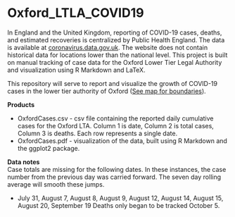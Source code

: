# Oxford_LTLA_COVID19

In England and the United Kingdom, reporting of COVID-19 cases, deaths, and estimated recoveries is centralized by Public Health England. The data is available at [coronavirus.data.gov.uk](coronavirus.data.gov.uk). The website does not contain historical data for locations lower than the national level. This project is built on manual tracking of case data for the Oxford Lower Tier Legal Authority and visualization using R Markdown and LaTeX.

This repository will serve to report and visualize the growth of COVID-19 cases in the lower tier authority of Oxford ([See map for boundaries](https://www.oxford.gov.uk/downloads/file/1097/oxford_city_council_boundary_map)).

**Products**
* OxfordCases.csv - csv file containing the reported daily cumulative cases for the Oxford LTA. Column 1 is date, Column 2 is total cases, Column 3 is deaths. Each row represents a single date.
* OxfordCases.pdf - visualization of the data, built using R Markdown and the ggplot2 package.

**Data notes**  
Case totals are missing for the following dates. In these instances, the case number from the previous day was carried forward. The seven day rolling average will smooth these jumps.
* July 31, August 7, August 8, August 9, August 12, August 14, August 15, August 20, September 19
Deaths only began to be tracked October 5.
